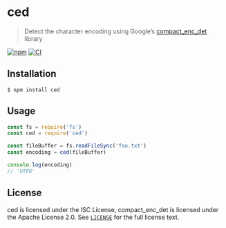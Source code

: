 # ced

> Detect the character encoding using Google’s [compact_enc_det](https://github.com/google/compact_enc_det) library

[![npm](https://img.shields.io/npm/v/ced.svg?logo=npm)](https://www.npmjs.com/package/ced)
[![CI](https://github.com/sonicdoe/ced/workflows/CI/badge.svg)](https://github.com/sonicdoe/ced/actions?query=workflow%3ACI)

## Installation

```console
$ npm install ced
```

## Usage

```js
const fs = require('fs')
const ced = require('ced')

const fileBuffer = fs.readFileSync('foo.txt')
const encoding = ced(fileBuffer)

console.log(encoding)
// 'UTF8'
```

## License

ced is licensed under the ISC License, compact_enc_det is licensed under the Apache License 2.0. See [`LICENSE`](./LICENSE) for the full license text.
